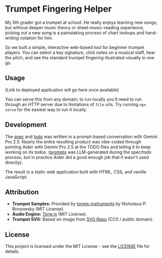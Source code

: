 # Trumpet Fingering Helper

My 5th grader got a trumpet at school. He really enjoys learning new songs, but without deeper music theory or sheet-music-reading experience, picking out a new song is a painstaking process of chart lookups and hand-writing notation for him.

So we built a simple, interactive web-based tool for beginner trumpet players. You can select a key signature, click notes on a musical staff, hear the pitch, and see the standard trumpet fingering illustrated visually in one go.

## Usage

(Link to deployed application will go here once available)

You can serve this from any domain; to run locally you'll need to run through an HTTP server due to limitations of `file` urls. Try running `npx serve` for the easiest way to run it locally.

## Development

The [spec](docs/spec.md) and [todo](docs/todo.md) was written in a prompt-based conversation with Gemini Pro 2.5. Nearly the entire resulting product was vibe-coded through pointing Aider with Gemini Pro 2.5 at the TODO files and telling it to keep working on its todos. ([prompts](docs/prompts.md) was LLM-generated during the spec/todo process, but in practice Aider did a good enough job that it wasn't used directly).

The result is a static web application built with HTML, CSS, and vanilla JavaScript.

## Attribution

*   **Trumpet Samples:** Provided by [tonejs-instruments](https://github.com/nbrosowsky/tonejs-instruments) by Nicholaus P. Brosowsky (MIT License).
*   **Audio Engine:** [Tone.js](https://tonejs.github.io/) (MIT License).
*   **Trumpet SVG:** Based on image from [SVG Repo](https://www.svgrepo.com/svg/190518/trumpet) (CC0 / public domain).

## License

This project is licensed under the MIT License - see the [LICENSE](LICENSE) file for details.
